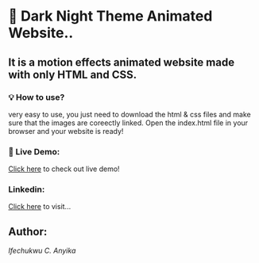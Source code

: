 # 🌙 Dark Night Theme Animated Website..
## It is a motion effects animated website made with only HTML and CSS.
### 💡 How to use?
very easy to use, you just need to download the html & css files and make sure that the images are coreectly linked.
Open the index.html file in your browser and your website is ready!
### 🔴 Live Demo:
[Click here](https://youtu.be/IAxDV5G0Asw?si=xTa2Rq92GCQSjwo6) to check out live demo!
### Linkedin:
[Click here](https://www.linkedin.com/in/ifechukwu-anyika-a5a612174) to visit...


## Author:
_Ifechukwu C. Anyika_

